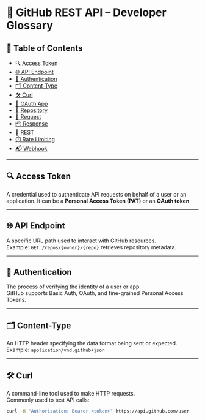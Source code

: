# 📘 GitHub REST API – Developer Glossary

## 📑 Table of Contents
- [🔍 Access Token](#access-token)
- [🌐 API Endpoint](#api-endpoint)
- [🧩 Authentication](#authentication)
- [🗂️ Content-Type](#content-type)
- [🛠️ Curl](#curl)
- [🔐 OAuth App](#oauth-app)
- [📁 Repository](#repository)
- [🧾 Request](#request)
- [📦 Response](#response)
- [🧠 REST](#rest)
- [⏱️ Rate Limiting](#rate-limiting)
- [📬 Webhook](#webhook)

---

## 🔍 Access Token
A credential used to authenticate API requests on behalf of a user or an application. It can be a **Personal Access Token (PAT)** or an **OAuth token**.

---

## 🌐 API Endpoint
A specific URL path used to interact with GitHub resources.  
Example: `GET /repos/{owner}/{repo}` retrieves repository metadata.

---

## 🧩 Authentication
The process of verifying the identity of a user or app.  
GitHub supports Basic Auth, OAuth, and fine-grained Personal Access Tokens.

---

## 🗂️ Content-Type
An HTTP header specifying the data format being sent or expected.  
Example: `application/vnd.github+json`

---

## 🛠️ Curl
A command-line tool used to make HTTP requests.  
Commonly used to test API calls:  
```bash
curl -H "Authorization: Bearer <token>" https://api.github.com/user
